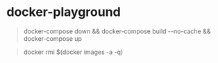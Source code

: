 # docker-playground

> docker-compose down && docker-compose build --no-cache && docker-compose up

> docker rmi $(docker images -a -q)